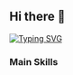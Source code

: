 ## Hi there 👋
[![Typing SVG](https://readme-typing-svg.herokuapp.com/?color=48a9c5&size=35&center=true&vCenter=true&width=1000&lines=HELLO,+My+name+is+Leonardo+Argenta;I'm+28+years+old;I'm+from+Brazil;Data+Scientist;Be+Welcome!+:%29)](https://git.io/typing-svg)





### Main Skills



          
 

 

